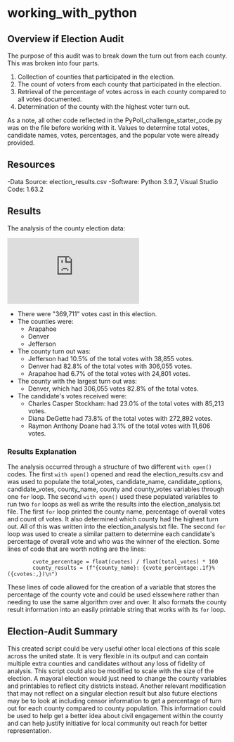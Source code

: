 # working_with_python

## Overview if Election Audit

The purpose of this audit was to break down the turn out from each county. This was broken into four parts.

1.  Collection of counties that participated in the election.
2. The count of voters from each county that participated in the election.
3. Retrieval of the percentage of votes across in each county compared to all votes documented.
4. Determination of the county with the highest voter turn out.

As a note, all other code reflected in the PyPoll_challenge_starter_code.py was on the file before working with it. Values to determine total votes, candidate names, votes, percentages, and the popular vote were already provided.

## Resources
-Data Source: election_results.csv
-Software: Python 3.9.7, Visual Studio Code: 1.63.2

## Results
The analysis of the county election data:

![election_analysis](https://github.com/drewabramo12/working_with_python/blob/main/Analysis/election_analysis.txt)


- There were "369,711" votes cast in this election.
- The counties were:
    - Arapahoe
    - Denver
    - Jefferson
- The county turn out was:
    - Jefferson had 10.5% of the total votes with 38,855 votes.
    - Denver had 82.8% of the total votes with 306,055 votes.
    - Arapahoe had 6.7% of the total votes with 24,801 votes.
- The county with the largest turn out was:
    - Denver, which had 306,055 votes 82.8% of the total votes.
- The candidate's votes received were:
    - Charles Casper Stockham: had 23.0% of the total votes with 85,213 votes.
    - Diana DeGette had 73.8% of the total votes with 272,892 votes.
    - Raymon Anthony Doane had 3.1% of the total votes with 11,606 votes.

### Results Explanation

The analysis occurred through a structure of two different `with open()` codes. The first `with open()` opened and read the election_results.csv and was used to populate the total_votes, candidate_name, candidate_options, candidate_votes, county_name, county and county_votes variables through one `for` loop. The second `with open()` used these populated variables to run two `for` loops as well as write the results into the election_analysis.txt file. The first `for` loop printed the county name, percentage of overall votes and count of votes. It also determined which county had the highest turn out. All of this was written into the election_analysis.txt file. The second `for` loop was used to create a similar pattern to determine each candidate's percentage of overall vote and who was the winner of the election. Some lines of code that are worth noting are the lines:
```
        cvote_percentage = float(cvotes) / float(total_votes) * 100
        county_results = (f"{county_name}: {cvote_percentage:.1f}% ({cvotes:,})\n")
```
These lines of code allowed for the creation of a variable that stores the percentage of the county vote and could be used elssewhere rather than needing to use the same algorithm over and over. It also formats the county result information into an easily printable string that works with its `for` loop.

## Election-Audit Summary

This created script could be very useful other local elections of this scale across the united state. It is very flexible in its output and can contain multiple extra counties and candidates without any loss of fidelity of analysis. This script could also be modified to scale with the size of the election. A mayoral election would just need to change the county variables and printables to reflect city districts instead. Another relevant modification that may not reflect on a singular election result but also future elections may be to look at including censor information to get a percentage of turn out for each county compared to county population. This information could be used to help get a better idea about civil engagement within the county and can help justify initiative for local community out reach for better representation.